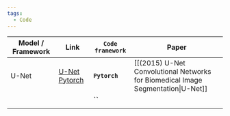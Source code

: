 ```yaml
---
tags:
  - Code
---
```


| Model / Framework | Link                                                      | **`Code framework`** | Paper                                                                            |
| ----------------- | --------------------------------------------------------- | -------------------- | -------------------------------------------------------------------------------- |
| U-Net             | [U-Net Pytorch](https://github.com/milesial/Pytorch-UNet) | **`Pytorch`**        | [[(2015) U-Net Convolutional Networks for Biomedical Image Segmentation\|U-Net]] |
|                   |                                                           | **``**               |                                                                                  |
|                   |                                                           |                      |                                                                                  |
